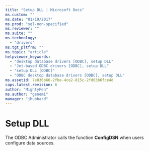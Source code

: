 ```yaml
---
title: "Setup DLL | Microsoft Docs"
ms.custom: ""
ms.date: "01/19/2017"
ms.prod: "sql-non-specified"
ms.reviewer: ""
ms.suite: ""
ms.technology: 
  - "drivers"
ms.tgt_pltfrm: ""
ms.topic: "article"
helpviewer_keywords: 
  - "desktop database drivers [ODBC], setup DLL"
  - "Jet-based ODBC drivers [ODBC], setup DLL"
  - "setup DLL [ODBC]"
  - "ODBC desktop database drivers [ODBC], setup DLL"
ms.assetid: 7e036b66-2fbe-4ce2-815c-2fd03b6fce4d
caps.latest.revision: 6
author: "MightyPen"
ms.author: "genemi"
manager: "jhubbard"
---
```

# Setup DLL
The ODBC Administrator calls the function **ConfigDSN** when users configure data sources.